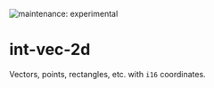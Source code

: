 ![maintenance: experimental](https://img.shields.io/badge/maintenance-experimental-blue.svg)

# int-vec-2d

Vectors, points, rectangles, etc. with `i16` coordinates.
